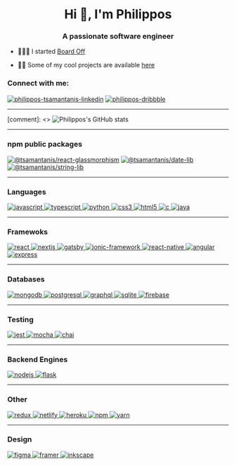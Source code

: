 <h1 align="center">Hi 👋, I'm Philippos</h1>
<h3 align="center">A passionate software engineer</h3>

- 🏄🏽‍♂️ I started [Board Off](https://www.board-off.com)

- 👨‍💻 Some of my cool projects are available [here](https://www.tsamart.com)

<h3 align="left">Connect with me:</h3>
<p align="left">
	
<a href="https://linkedin.com/in/philippos-tsamantanis-a0b12a14a" target="blank">
<img align="center" src="https://img.shields.io/badge/LinkedIn-0077B5?style=for-the-badge&logo=linkedin&logoColor=white" alt="philippos-tsamantanis-linkedin" /></a>
<a href="https://dribbble.com/philippos" target="blank"><img align="center" src="https://img.shields.io/badge/Dribbble-EA4C89?style=for-the-badge&logo=dribbble&logoColor=white" alt="philippos-dribbble" /></a>
</p>

<hr />

[comment]: <> ![Philippos's GitHub stats](https://github-readme-stats.vercel.app/api?username=tsamantanis&count_private=true&show_icons=true&theme=react)

<hr />

### npm public packages
<a href="https://www.npmjs.com/package/@tsamantanis/react-glassmorphism" target="blank"><img src="https://img.shields.io/badge/NPM-react--glassmorphism-%23FD6D0D?style=for-the-badge&logo=appveyor" alt="@tsamantanis/react-glassmorphism"/></a>
<a href="https://www.npmjs.com/package/@tsamantanis/date-lib" target="blank"><img src="https://img.shields.io/badge/NPM-date--lib-%232cC974?style=for-the-badge&logo=appveyor" alt="@tsamantanis/date-lib"/></a>
<a href="https://www.npmjs.com/package/@tsamantanis/string-lib" target="blank"><img src="https://img.shields.io/badge/NPM-string--lib-%236c0cfc?style=for-the-badge&logo=appveyor" alt="@tsamantanis/string-lib"/></a>

<hr />

### Languages

<p align="left"> 
	<a href="https://developer.mozilla.org/en-US/docs/Web/JavaScript" target="blank"> 
		<img src="https://img.shields.io/badge/JavaScript-F7DF1E?style=for-the-badge&logo=javascript&logoColor=black" alt="javascript" /> 
	</a> 
	<a href="https://www.typescriptlang.org/" target="blank"> 
		<img src="https://img.shields.io/badge/TypeScript-007ACC?style=for-the-badge&logo=typescript&logoColor=white" alt="typescript" /> 
	</a> 
  <a href="https://www.python.org" target="blank"> 
		<img src="https://img.shields.io/badge/Python-3776AB?style=for-the-badge&logo=python&logoColor=white" alt="python" /> 
	</a> 
	<a href="https://www.w3schools.com/css/" target="blank"> 
	  <img src="https://img.shields.io/badge/CSS3-1572B6?style=for-the-badge&logo=css3&logoColor=white" alt="css3" /> 
	</a> 
  <a href="https://www.w3.org/html/" target="blank"> 
		<img src="https://img.shields.io/badge/HTML5-E34F26?style=for-the-badge&logo=html5&logoColor=white" alt="html5" /> 
	</a> 
	<a href="https://www.cprogramming.com/" target="blank"> 
	  <img src="https://img.shields.io/badge/C-00599C?style=for-the-badge&logo=c&logoColor=white" alt="c" /> 
	</a> 
	<a href="https://www.java.com/en/" target="blank"> 
	  <img src="https://img.shields.io/badge/Java-ED8B00?style=for-the-badge&logo=java&logoColor=white" alt="java" /> 
	</a> 
	</p>
	
<hr />

### Framewoks

<p align="left">
  <a href="https://reactjs.org/" target="blank"> 
		<img src="https://img.shields.io/badge/React-20232A?style=for-the-badge&logo=react&logoColor=61DAFB" alt="react" /> 
	</a> 
  <a href="https://nextjs.org/" target="blank"> 
		<img src="https://img.shields.io/badge/next.js-000000?style=for-the-badge&logo=next.js&logoColor=white" alt="nextjs" /> 
	</a>
  	<a href="https://www.gatsbyjs.com/" target="blank"> 
		<img src="https://img.shields.io/badge/Gatsby-663399?style=for-the-badge&logo=gatsby&logoColor=white" alt="gatsby" /> 
	</a>
	<a href="https://ionicframework.com/" target="blank"> 
		<img src="https://img.shields.io/badge/IONIC-3880FF?style=for-the-badge" alt="ionic-framework" /> 
	</a> 
	<a href="https://reactnative.dev/" target="blank"> 
		<img src="https://img.shields.io/badge/React_Native-20232A?style=for-the-badge&logo=react&logoColor=61DAFB" alt="react-native" /> 
	</a> 
	<a href="https://angular.io/" target="blank">
		<img src="https://img.shields.io/badge/Angular-DD0031?style=for-the-badge&logo=angular&logoColor=white" alt="angular" /> 
	</a>
	<a href="https://expressjs.com" target="blank"> 
	  <img src="https://img.shields.io/badge/Express.js-000000?style=for-the-badge&logo=express&logoColor=white" alt="express"/> 
	</a> 
</p>

<hr />

### Databases
<p align="left">
	<a href="https://www.mongodb.com/" target="blank"> 
		<img src="https://img.shields.io/badge/MongoDB-4EA94B?style=for-the-badge&logo=mongodb&logoColor=white" alt="mongodb" /> 
	</a> 
  <a href="https://www.postgresql.org" target="blank"> 
		<img src="https://img.shields.io/badge/PostgreSQL-316192?style=for-the-badge&logo=postgresql&logoColor=white" alt="postgresql" /> 
	</a> 
	<a href="https://graphql.org" target="blank"> 
		<img src="https://img.shields.io/badge/GraphQl-E10098?style=for-the-badge&logo=graphql&logoColor=white" alt="graphql"/> 
	</a>
	<a href="https://sqlite.org/index.html" target="blank"> 
		<img src="https://img.shields.io/badge/SQLite-07405E?style=for-the-badge&logo=sqlite&logoColor=white" alt="sqlite"/> 
	</a>
	<a href="https://firebase.google.com/" target="blank">
	  <img src="https://img.shields.io/badge/firebase-ffca28?style=for-the-badge&logo=firebase&logoColor=white" alt="firebase" /> 
	</a> 
</p>

<hr />

### Testing
<p align="left">
  	<a href="https://jestjs.io" target="blank"> 
		<img src="https://img.shields.io/badge/Jest-C21325?style=for-the-badge&logo=jest&logoColor=white" alt="jest" /> 
	</a> 
	<a href="https://mochajs.org" target="blank"> 
		<img src="https://img.shields.io/badge/MOCHA-8D6748?style=for-the-badge" alt="mocha" /> 
	</a> 
	<a href="https://chaijs.com" target="blank"> 
		<img src="https://img.shields.io/badge/CHAI-9B2E28?style=for-the-badge" alt="chai" /> 
	</a>
</p>

<hr />

### Backend Engines
<p align="left">
	<a href="https://nodejs.org" target="blank"> 
		<img src="https://img.shields.io/badge/Node.js-43853D?style=for-the-badge&logo=node.js&logoColor=white" alt="nodejs" /> 
	</a> 
	<a href="https://flask.palletsprojects.com/" target="blank"> 
		<img src="https://img.shields.io/badge/Flask-000000?style=for-the-badge&logo=flask&logoColor=white" alt="flask" /> 
	</a> 
</p>

<hr />

### Other
<p align="left">
	<a href="https://redux.js.org" target="blank"> 
		<img src="https://img.shields.io/badge/Redux-593D88?style=for-the-badge&logo=redux&logoColor=white" alt="redux" /> 
	</a> 
	<a href="https://netlify.com" target="blank"> 
		<img src="https://img.shields.io/badge/Netlify-00C7B7?style=for-the-badge&logo=netlify&logoColor=white" alt="netlify"/> 
	</a>  
  	<a href="https://heroku.com" target="blank"> 
		<img src="https://img.shields.io/badge/Heroku-430098?style=for-the-badge&logo=heroku&logoColor=white" alt="heroku"/> 
	</a>  
	<a href="https://npmjs.com" target="blank"> 
		<img src="https://img.shields.io/badge/npm-CB3837?style=for-the-badge&logo=npm&logoColor=white" alt="npm"/> 
	</a>  
	<a href="https://yarnpkg.com/" target="blank"> 
		<img src="https://img.shields.io/badge/Yarn-2C8EBB?style=for-the-badge&logo=yarn&logoColor=white" alt="yarn"/> 
	</a>
	
 </p>

<hr />

### Design
<p align="left">
  <a href="https://www.figma.com/" target="blank"> 
	  <img src="https://img.shields.io/badge/FIGMA-1ABCFE?style=for-the-badge" alt="figma" /> 
	</a> 
	<a href="https://www.framer.com/" target="blank"> 
	  <img src="https://img.shields.io/badge/FRAMER-A562FE?style=for-the-badge" alt="framer" /> 
	</a> 
	<a href="https://www.inkscape.org/" target="blank"> 
	  <img src="https://img.shields.io/badge/INKSCAPE-FFFFFF?style=for-the-badge" alt="inkscape" /> 
	</a> 
</p>
